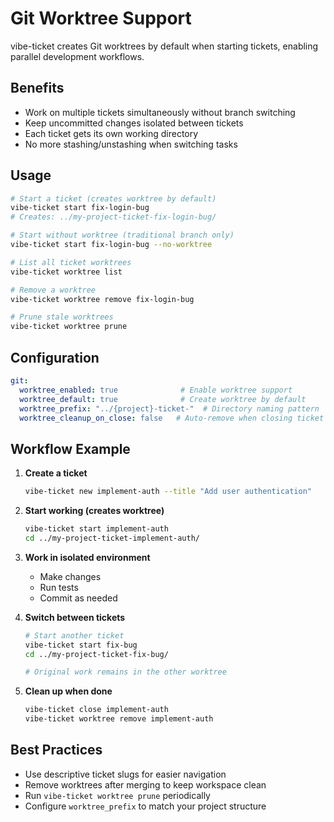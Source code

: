# Git Worktree Support

vibe-ticket creates Git worktrees by default when starting tickets, enabling parallel development workflows.

## Benefits

- Work on multiple tickets simultaneously without branch switching
- Keep uncommitted changes isolated between tickets
- Each ticket gets its own working directory
- No more stashing/unstashing when switching tasks

## Usage

```bash
# Start a ticket (creates worktree by default)
vibe-ticket start fix-login-bug
# Creates: ../my-project-ticket-fix-login-bug/

# Start without worktree (traditional branch only)
vibe-ticket start fix-login-bug --no-worktree

# List all ticket worktrees
vibe-ticket worktree list

# Remove a worktree
vibe-ticket worktree remove fix-login-bug

# Prune stale worktrees
vibe-ticket worktree prune
```

## Configuration

```yaml
git:
  worktree_enabled: true              # Enable worktree support
  worktree_default: true              # Create worktree by default
  worktree_prefix: "../{project}-ticket-"  # Directory naming pattern
  worktree_cleanup_on_close: false   # Auto-remove when closing ticket
```

## Workflow Example

1. **Create a ticket**
   ```bash
   vibe-ticket new implement-auth --title "Add user authentication"
   ```

2. **Start working (creates worktree)**
   ```bash
   vibe-ticket start implement-auth
   cd ../my-project-ticket-implement-auth/
   ```

3. **Work in isolated environment**
   - Make changes
   - Run tests
   - Commit as needed

4. **Switch between tickets**
   ```bash
   # Start another ticket
   vibe-ticket start fix-bug
   cd ../my-project-ticket-fix-bug/
   
   # Original work remains in the other worktree
   ```

5. **Clean up when done**
   ```bash
   vibe-ticket close implement-auth
   vibe-ticket worktree remove implement-auth
   ```

## Best Practices

- Use descriptive ticket slugs for easier navigation
- Remove worktrees after merging to keep workspace clean
- Run `vibe-ticket worktree prune` periodically
- Configure `worktree_prefix` to match your project structure